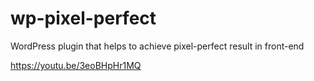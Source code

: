 # wp-pixel-perfect
WordPress plugin that helps to achieve pixel-perfect result in front-end

https://youtu.be/3eoBHpHr1MQ
